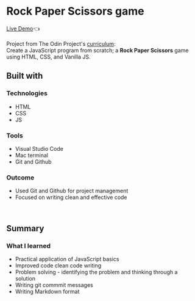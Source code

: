 # Rock Paper Scissors game
[Live Demo](https://lpasqualone.github.io/rock-paper-scissors/)👈<br>
<br>Project from The Odin Project's [curriculum](https://www.theodinproject.com/paths/foundations/courses/foundations/lessons/rock-paper-scissors): <br> 
Create a JavaScript program from scratch; a **Rock Paper Scissors** game using HTML, CSS, and Vanilla JS.

## **Built with**

### Technologies
* HTML
* CSS
* JS

### Tools
* Visual Studio Code
* Mac terminal
* Git and Github

### Outcome
* Used Git and Github for project management
* Focused on writing clean and effective code
<br>

## **Summary**

### What I learned
* Practical application of JavaScript basics
* Improved code clean code writing
* Problem solving - identifying the problem and thinking through a solution 
* Writing git commmit messages
* Writing Markdown format
